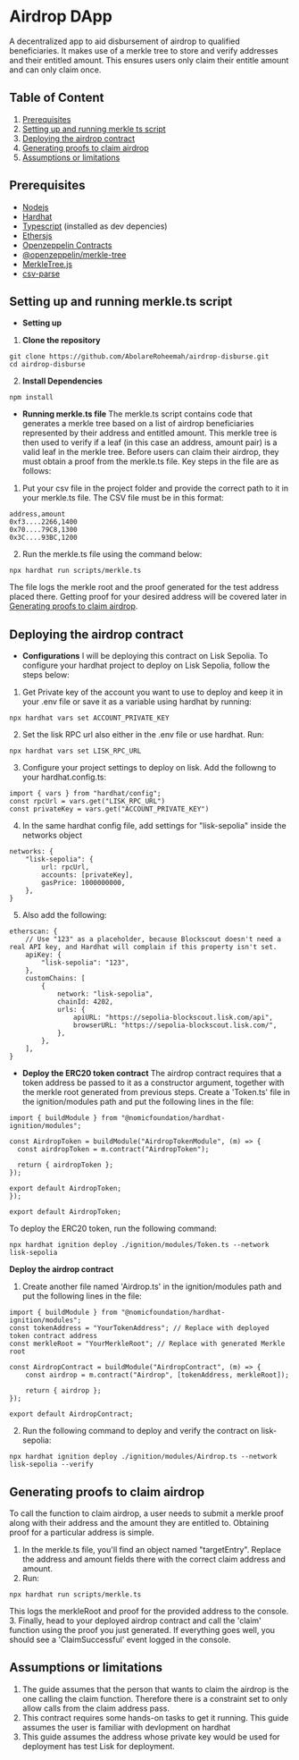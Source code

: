 # Airdrop DApp

A decentralized app to aid disbursement of airdrop to qualified beneficiaries. It makes use of a merkle tree to store and verify addresses and their entitled amount. This ensures users only claim their entitle amount and can only claim once.

## Table of Content
1. [Prerequisites](#Prerequisites)
2. [Setting up and running merkle ts script](#setting-up-and-running-merkle-ts-script)
3. [Deploying the airdrop contract](#deploying-the-airdrop-contract)
4. [Generating proofs to claim airdrop](#generating-proofs-to-claim-airdrop)
5. [Assumptions or limitations](#assumptions-or-limitations)

## Prerequisites
- [Nodejs](https://nodejs.org/en/download/)
- [Hardhat](https://hardhat.org/getting-started/)
- [Typescript](https://www.npmjs.com/package/typescript) (installed as dev depencies)
- [Ethersjs](https://docs.ethers.io/v6/)
- [Openzeppelin Contracts](https://docs.openzeppelin.com/contracts/4.x/)
- [@openzeppelin/merkle-tree](https://github.com/OpenZeppelin/merkle-tree)
- [MerkleTree.js](https://www.npmjs.com/package/merkletreejs)
- [csv-parse](https://www.npmjs.com/package/csv-parser)

## Setting up and running merkle.ts script

- **Setting up**
1. **Clone the repository**
```
git clone https://github.com/AbolareRoheemah/airdrop-disburse.git
cd airdrop-disburse
```
2. **Install Dependencies**
```
npm install
```

- **Running merkle.ts file**
The merkle.ts script contains code that generates a merkle tree based on a list of airdrop beneficiaries represented by their address and entitled amount. This merkle tree is then used to verify if a leaf (in this case an address, amount pair) is a valid leaf in the merkle tree. Before users can claim their airdrop, they must obtain a proof from the merkle.ts file. Key steps in the file are as follows:

1. Put your csv file in the project folder and provide the correct path to it in your merkle.ts file. The CSV file must be in this format:

```
address,amount
0xf3....2266,1400
0x70....79C8,1300
0x3C....93BC,1200
```
2. Run the merkle.ts file using the command below:

```
npx hardhat run scripts/merkle.ts
```
The file logs the merkle root and the proof generated for the test address placed there. Getting proof for your desired address will be covered later in [Generating proofs to claim airdrop](#generating-proofs-to-claim-airdrop).

## Deploying the airdrop contract
- **Configurations**
I will be deploying this contract on Lisk Sepolia. To configure your hardhat project to deploy on Lisk Sepolia, follow the steps below:
1. Get Private key of the account you want to use to deploy and keep it in your .env file or save it as a variable using hardhat by running:

```
npx hardhat vars set ACCOUNT_PRIVATE_KEY 
```
2. Set the lisk RPC url also either in the .env file or use hardhat. Run:
```
npx hardhat vars set LISK_RPC_URL
```
3. Configure your project settings to deploy on lisk. Add the followng to your hardhat.config.ts:
```
import { vars } from "hardhat/config";
const rpcUrl = vars.get("LISK_RPC_URL")
const privateKey = vars.get("ACCOUNT_PRIVATE_KEY")
```
4. In the same hardhat config file, add settings for "lisk-sepolia" inside the networks object
```
networks: {
    "lisk-sepolia": {
        url: rpcUrl,
        accounts: [privateKey],
        gasPrice: 1000000000,
    },
}
```
5. Also add the following:
```
etherscan: {
    // Use "123" as a placeholder, because Blockscout doesn't need a real API key, and Hardhat will complain if this property isn't set.
    apiKey: {
        "lisk-sepolia": "123",
    },
    customChains: [
        {
            network: "lisk-sepolia",
            chainId: 4202,
            urls: {
                apiURL: "https://sepolia-blockscout.lisk.com/api",
                browserURL: "https://sepolia-blockscout.lisk.com/",
            },
        },
    ],
}
```
- **Deploy the ERC20 token contract**
The airdrop contract requires that a token address be passed to it as a constructor argument, together with the merkle root generated from previous steps. Create a 'Token.ts' file in the ignition/modules path and put the following lines in the file:
```
import { buildModule } from "@nomicfoundation/hardhat-ignition/modules";

const AirdropToken = buildModule("AirdropTokenModule", (m) => {
  const airdropToken = m.contract("AirdropToken");

  return { airdropToken };
});

export default AirdropToken;
});

export default AirdropToken;
```
To deploy the ERC20 token, run the following command:
```
npx hardhat ignition deploy ./ignition/modules/Token.ts --network lisk-sepolia
```
**Deploy the airdrop contract**
1. Create another file named 'Airdrop.ts' in the ignition/modules path and put the following lines in the file:
```
import { buildModule } from "@nomicfoundation/hardhat-ignition/modules";
const tokenAddress = "YourTokenAddress"; // Replace with deployed token contract address
const merkleRoot = "YourMerkleRoot"; // Replace with generated Merkle root

const AirdropContract = buildModule("AirdropContract", (m) => {
	const airdrop = m.contract("Airdrop", [tokenAddress, merkleRoot]);

	return { airdrop };
});

export default AirdropContract;
```
2. Run the following command to deploy and verify the contract on lisk-sepolia:
```
npx hardhat ignition deploy ./ignition/modules/Airdrop.ts --network lisk-sepolia --verify
```

## Generating proofs to claim airdrop
To call the function to claim airdrop, a user needs to submit a merkle proof along with their address and the amount they are entitled to. Obtaining proof for a particular address is simple.
1. In the merkle.ts file, you'll find an object named "targetEntry". Replace the address and amount fields there with the correct claim address and amount.
2. Run:
```
npx hardhat run scripts/merkle.ts
```
This logs the merkleRoot and proof for the provided address to the console.
3. Finally, head to your deployed airdrop contract and call the 'claim' function using the proof you just generated. If everything goes well, you should see a 'ClaimSuccessful' event logged in the console.

## Assumptions or limitations
1. The guide assumes that the person that wants to claim the airdrop is the one calling the claim function. Therefore there is a constraint set to only allow calls from the claim address pass.
2. This contract requires some hands-on tasks to get it running. This guide assumes the user is familiar with devlopment on hardhat
3. This guide assumes the address whose private key would be used for deployment has test Lisk for deployment.

